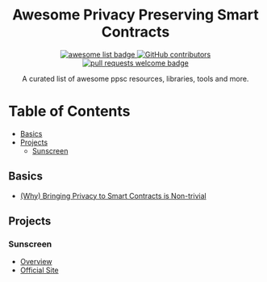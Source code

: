 <div align="center">
  <h1 align="center">Awesome Privacy Preserving Smart Contracts</h1>
  <p align="center">
    <a href="https://github.com/sindresorhus/awesome">
      <img alt="awesome list badge" src="https://cdn.rawgit.com/sindresorhus/awesome/d7305f38d29fed78fa85652e3a63e154dd8e8829/media/badge.svg">
    </a>
    <a href="https://github.com/zero-network/awesome-ppsc/graphs/contributors">
      <img alt="GitHub contributors" src="https://img.shields.io/github/contributors/zero-network/awesome-ppsc">
    </a>
    <a href="http://makeapullrequest.com">
      <img alt="pull requests welcome badge" src="https://img.shields.io/badge/PRs-welcome-brightgreen.svg?style=flat">
    </a>
  </p>

  <p align="center">A curated list of awesome ppsc resources, libraries, tools and more.</p>
</div>

Table of Contents
=================
* [Basics](#basics)
* [Projects](#projects)
    * [Sunscreen](#sunscreen)

## Basics
- [(Why) Bringing Privacy to Smart Contracts is Non-trivial](https://blog.nucypher.com/bringing-privacy-to-smart-contracts-is-nontrivial/#:~:text=Unfortunately%2C%20Ethereum's%20smart%20contracts%20do,%2C%20the%20users%20involved%2C%20etc.)

## Projects

### Sunscreen
* [Overview](https://github.com/nucypher/Sunscreen_public)
* [Official Site](https://sunscreen.tech)
